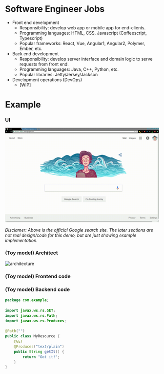 # Software Engineer Jobs

* Front end development
  * Responsibility: develop web app or mobile app for end-clients.
  * Programming languages: HTML, CSS, Javascript (Coffeescript, Typescript)
  * Popular frameworks: React, Vue, Angular1, Angular2, Polymer, Ember, etc.
* Back end development
  * Responsibility: develop server interface and domain logic to serve requests
    from front end.
  * Programming languages: Java, C++, Python, etc.
  * Popular libraries: Jetty/Jersey/Jackson
* Development operations (DevOps)
  * [WIP]

# Example

### UI
![google search](/software_engineer_jobs/google_search_demo.gif)

*Disclamer: Above is the official Google search site. The later sections are not
real design/code for this demo, but are just showing example implementation.*

### (Toy model) Architect
![architecture](/software_engineer_jobs/architecture.jpg)

### (Toy model) Frontend code

### (Toy model) Backend code
```Java
package com.example;

import javax.ws.rs.GET;
import javax.ws.rs.Path;
import javax.ws.rs.Produces;

@Path("")
public class MyResource {
    @GET
    @Produces("text/plain")
    public String getIt() {
        return "Got it!";
    }
}
```
